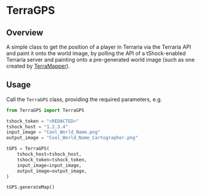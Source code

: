 # TerraGPS

## Overview 

A simple class to get the position of a player in Terraria via the Terraria API and paint it onto the world image, by polling the API of a tShock-enabled Terraria server and painting onto a pre-generated world image (such as one created by [TerraMapper](https://github.com/martydingo/TerraMapper)).

## Usage

Call the `TerraGPS` class, providing the required parameters, e.g.

```python
from TerraGPS import TerraGPS

tshock_token = "<REDACTED>"
tshock_host = "1.2.3.4"
input_image = "Cool_World_Name.png"
output_image = "Cool_World_Name_Cartographer.png"

tGPS = TerraGPS(
    tshock_host=tshock_host,
    tshock_token=tshock_token,
    input_image=input_image,
    output_image=output_image,
)

tGPS.generateMap()
```